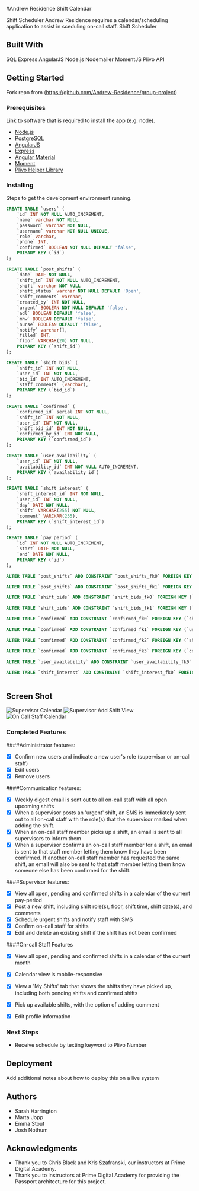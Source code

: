 #Andrew Residence Shift Calendar

Shift Scheduler 
Andrew Residence requires a calendar/scheduling application to assist in sceduling on-call staff.  Shift Scheduler 

## Built With

SQL
Express
AngularJS
Node.js
Nodemailer
MomentJS
Plivo API

## Getting Started

Fork repo from (https://github.com/Andrew-Residence/group-project)

### Prerequisites

Link to software that is required to install the app (e.g. node).

- [Node.js](https://nodejs.org/en/)
- [PostgreSQL](https://www.postgresql.org/)
- [AngularJS](https://angularjs.org/)
- [Express](http://expressjs.com/)
- [Angular Material](https://material.angularjs.org/latest/)
- [Moment](https://momentjs.com/docs/)
- [Plivo Helper Library](https://www.plivo.com/docs/helpers/node/)


### Installing

Steps to get the development environment running.

```sql
CREATE TABLE `users` (
    `id` INT NOT NULL AUTO_INCREMENT,
    `name` varchar NOT NULL,
    `password` varchar NOT NULL,
    `username` varchar NOT NULL UNIQUE,
    `role` varchar,
    `phone` INT,
    `confirmed` BOOLEAN NOT NULL DEFAULT 'false',
    PRIMARY KEY (`id`)
);

CREATE TABLE `post_shifts` (
    `date` DATE NOT NULL,
    `shift_id` INT NOT NULL AUTO_INCREMENT,
    `shift` varchar NOT NULL
    `shift_status` varchar NOT NULL DEFAULT 'Open',
    `shift_comments` varchar,
    `created_by` INT NOT NULL,
    `urgent` BOOLEAN NOT NULL DEFAULT 'false',
    `adl` BOOLEAN DEFAULT 'false',
    `mhw` BOOLEAN DEFAULT 'false',
    `nurse` BOOLEAN DEFAULT 'false',
    `notify` varchar[],
    `filled` INT,
    `floor` VARCHAR(20) NOT NULL,
    PRIMARY KEY (`shift_id`)
);

CREATE TABLE `shift_bids` (
    `shift_id` INT NOT NULL,
    `user_id` INT NOT NULL,
    `bid_id` INT AUTO_INCREMENT,
    `staff_comments` (varchar),
    PRIMARY KEY (`bid_id`)
);

CREATE TABLE `confirmed` (
    `confirmed_id` serial INT NOT NULL,
    `shift_id` INT NOT NULL,
    `user_id` INT NOT NULL,
    `shift_bid_id` INT NOT NULL,
    `confirmed_by_id` INT NOT NULL,
    PRIMARY KEY (`confirmed_id`)
);

CREATE TABLE `user_availability` (
    `user_id` INT NOT NULL,
    `availability_id` INT NOT NULL AUTO_INCREMENT,
    PRIMARY KEY (`availability_id`)
);

CREATE TABLE `shift_interest` (
    `shift_interest_id` INT NOT NULL,
    `user_id` INT NOT NULL,
    `day` DATE NOT NULL,
    `shift` VARCHAR(255) NOT NULL,
    `comment` VARCHAR(255),
    PRIMARY KEY (`shift_interest_id`)
);

CREATE TABLE `pay_period` (
    `id` INT NOT NULL AUTO_INCREMENT,
    `start` DATE NOT NULL,
    `end` DATE NOT NULL,
    PRIMARY KEY (`id`)
);

ALTER TABLE `post_shifts` ADD CONSTRAINT `post_shifts_fk0` FOREIGN KEY (`created_by`) REFERENCES `users`(`id`);

ALTER TABLE `post_shifts` ADD CONSTRAINT `post_shifts_fk1` FOREIGN KEY (`filled`) REFERENCES `users`(`id`);

ALTER TABLE `shift_bids` ADD CONSTRAINT `shift_bids_fk0` FOREIGN KEY (`shift_id`) REFERENCES `post_shifts`(`shift_id`);

ALTER TABLE `shift_bids` ADD CONSTRAINT `shift_bids_fk1` FOREIGN KEY (`user_id`) REFERENCES `users`(`id`);

ALTER TABLE `confirmed` ADD CONSTRAINT `confirmed_fk0` FOREIGN KEY (`shift_id`) REFERENCES `post_shifts`(`shift_id`);

ALTER TABLE `confirmed` ADD CONSTRAINT `confirmed_fk1` FOREIGN KEY (`user_id`) REFERENCES `users`(`id`);

ALTER TABLE `confirmed` ADD CONSTRAINT `confirmed_fk2` FOREIGN KEY (`shift_bid_id`) REFERENCES `shift_bids`(`bid_id`);

ALTER TABLE `confirmed` ADD CONSTRAINT `confirmed_fk3` FOREIGN KEY (`confirmed_by_id`) REFERENCES `users`(`id`);

ALTER TABLE `user_availability` ADD CONSTRAINT `user_availability_fk0` FOREIGN KEY (`user_id`) REFERENCES `users`(`id`);

ALTER TABLE `shift_interest` ADD CONSTRAINT `shift_interest_fk0` FOREIGN KEY (`user_id`) REFERENCES `users`(`id`);



```

## Screen Shot

![Supervisor Calendar](server/public/styles/screenshot1.png)
![Supervisor Add Shift View](server/public/styles/screenshot2.png)
![On Call Staff Calendar](server/public/styles/screenshot3.png)


### Completed Features
####Administrator features:
- [x] Confirm new users and indicate a new user's role (supervisor or on-call staff)
- [x] Edit users
- [x] Remove users

####Communication features:
- [x] Weekly digest email is sent out to all on-call staff with all open upcoming shifts
- [x] When a supervisor posts an 'urgent' shift, an SMS is immediately sent out to all on-call staff with the role(s) that the supervisor marked when adding the shift.
- [x] When an on-call staff member picks up a shift, an email is sent to all supervisors to inform them
- [x] When a supervisor confirms an on-call staff member for a shift, an email is sent to that staff member letting them know they have been confirmed. If another on-call staff member has requested the same shift, an email will also be sent to that staff member letting them know someone else has been confirmed for the shift.

####Supervisor features: 
- [x] View all open, pending and confirmed shifts in a calendar of the current pay-period
- [x] Post a new shift, including shift role(s), floor, shift time, shift date(s), and comments
- [x] Schedule urgent shifts and notify staff with SMS
- [x] Confirm on-call staff for shifts
- [x] Edit and delete an existing shift if the shift has not been confirmed

####On-call Staff Features
- [x] View all open, pending and confirmed shifts in a calendar of the current month
- [x] Calendar view is mobile-responsive
- [x] View a 'My Shifts' tab that shows the shifts they have picked up, including both pending shifts and confirmed shifts
- [x] Pick up available shifts, with the option of adding comment 
- [x] Edit profile information


### Next Steps

- Receive schedule by texting keyword to Plivo Number

## Deployment

Add additional notes about how to deploy this on a live system

## Authors

* Sarah Harrington
* Marta Jopp
* Emma Stout
* Josh Nothum

## Acknowledgments

* Thank you to Chris Black and Kris Szafranski, our instructors at Prime Digital Academy.
* Thank you to instructors at Prime Digital Academy for providing the Passport architecture for this project.
